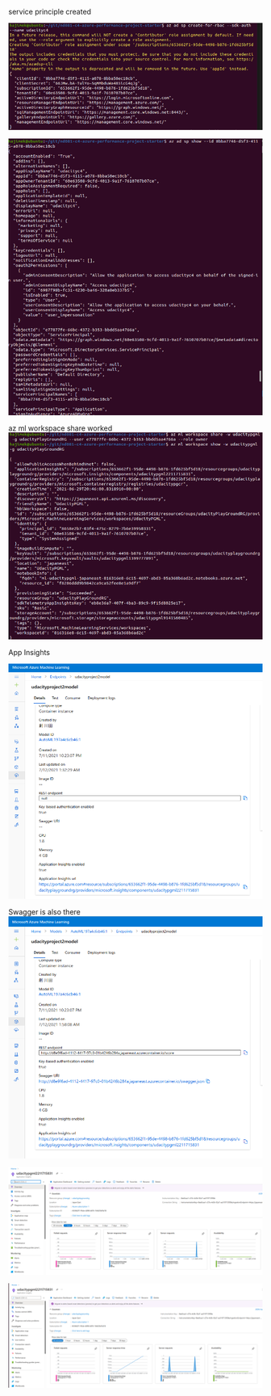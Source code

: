 
service principle created

![](2021-07-11-00-02-56.png)

![](2021-07-11-00-03-32.png)


az ml workspace share worked
![](2021-07-11-00-00-29.png)


App Insights


![](2021-07-12-01-37-47.png)

Swagger is also there
![](2021-07-12-02-02-50.png)


![](2021-07-12-01-38-49.png)

![](2021-07-12-02-00-29.png)